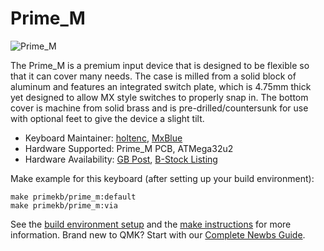 # Prime_M

![Prime_M](https://i.imgur.com/Iqa6FJw.jpg)

The Prime_M is a premium input device that is designed to be flexible so that it can cover many needs. The case is milled from a solid block of aluminum and features an integrated switch plate, which is 4.75mm thick yet designed to allow MX style switches to properly snap in. The bottom cover is machine from solid brass and is pre-drilled/countersunk for use with optional feet to give the device a slight tilt.

* Keyboard Maintainer: [holtenc](https://github.com/holtenc), [MxBlue](https://github.com/MxBlu)
* Hardware Supported: Prime_M PCB, ATMega32u2  
* Hardware Availability: [GB Post](https://geekhack.org/index.php?topic=91821.0), [B-Stock Listing](https://www.primekb.com/products/prime_m)

Make example for this keyboard (after setting up your build environment):

    make primekb/prime_m:default
    make primekb/prime_m:via

See the [build environment setup](https://docs.qmk.fm/#/getting_started_build_tools) and the [make instructions](https://docs.qmk.fm/#/getting_started_make_guide) for more information. Brand new to QMK? Start with our [Complete Newbs Guide](https://docs.qmk.fm/#/newbs).
